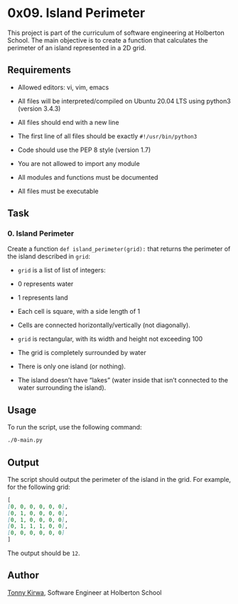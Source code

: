 
# 0x09. Island Perimeter

This project is part of the curriculum of software engineering at Holberton School. The main objective is to create a function that calculates the perimeter of an island represented in a 2D grid.

## Requirements

- Allowed editors: vi, vim, emacs

- All files will be interpreted/compiled on Ubuntu 20.04 LTS using python3 (version 3.4.3)

- All files should end with a new line

- The first line of all files should be exactly `#!/usr/bin/python3`

- Code should use the PEP 8 style (version 1.7)

- You are not allowed to import any module

- All modules and functions must be documented

- All files must be executable

## Task

### 0. Island Perimeter

Create a function `def island_perimeter(grid):` that returns the perimeter of the island described in `grid`:

- `grid` is a list of list of integers:

- 0 represents water

- 1 represents land

- Each cell is square, with a side length of 1

- Cells are connected horizontally/vertically (not diagonally).

- `grid` is rectangular, with its width and height not exceeding 100

- The grid is completely surrounded by water

- There is only one island (or nothing).

- The island doesn’t have “lakes” (water inside that isn’t connected to the water surrounding the island).

## Usage

To run the script, use the following command:

```bash
./0-main.py
```

## Output

The script should output the perimeter of the island in the grid. For example, for the following grid:

```markdown
[
[0, 0, 0, 0, 0, 0],
[0, 1, 0, 0, 0, 0],
[0, 1, 0, 0, 0, 0],
[0, 1, 1, 1, 0, 0],
[0, 0, 0, 0, 0, 0]
]
```

The output should be `12`.

## Author

[Tonny Kirwa](https://github.com/tkirwa), Software Engineer at Holberton School
